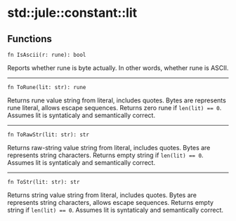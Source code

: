 # std::jule::constant::lit

## Functions
```jule
fn IsAscii(r: rune): bool
```
Reports whether rune is byte actually. In other words, whether rune is ASCII.

---

```jule
fn ToRune(lit: str): rune
```
Returns rune value string from literal, includes quotes.
Bytes are represents rune literal, allows escape sequences.
Returns zero rune if `len(lit) == 0`.
Assumes lit is syntaticaly and semantically correct.

---

```jule
fn ToRawStr(lit: str): str
```
Returns raw-string value string from literal, includes quotes.
Bytes are represents string characters.
Returns empty string if `len(lit) == 0`.
Assumes lit is syntaticaly and semantically correct.

---

```jule
fn ToStr(lit: str): str
```
Returns string value string from literal, includes quotes.
Bytes are represents string characters, allows escape sequences.
Returns empty string if `len(lit) == 0`.
Assumes lit is syntaticaly and semantically correct.